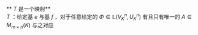 ** $T$ 是一个映射**  
 $T$ ：给定基 $e$ 与基 $f$ ，对于任意给定的 $\Phi\in\mathbb{L}(V^n_K,U^n_K)$ 有且只有唯一的 $A\in M_{m\times n}(K)$ 与之对应  
